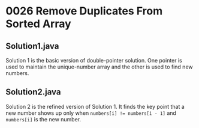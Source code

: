 # 0026 Remove Duplicates From Sorted Array

## Solution1.java

Solution 1 is the basic version of double-pointer solution.  One pointer is used to maintain the unique-number array and the other is used to find new numbers.

## Solution2.java

Solution 2 is the refined version of Solution 1.  It finds the key point that a new number shows up only when `numbers[i] != numbers[i - 1]` and `numbers[i]` is the new number.